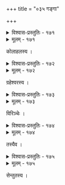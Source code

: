 +++
title = "०३५ गङ्गा"

+++



<details><summary>विश्वास-प्रस्तुतिः - १७१</summary>

ब्राह्मं तेजो द्विजानां ज्वलयति जडिमप्रक्रमं हन्ति बुद्धेर्  
वृद्धिं सेकेन सद्यः शमयति वलिनो दुष्कृतानोकहस्य ।  
ऊर्ध्वं चैवात्र लोकाद् अपि नयतितरां जन्मिनो मग्नमूर्तींस्  
त्वद्धारावारि काशीप्रणयिनि परितः प्रक्रिया कीदृशीयम् ॥१७१॥
</details>

<details><summary>मूलम् - १७१</summary>

ब्राह्मं तेजो द्विजानां ज्वलयति जडिमप्रक्रमं हन्ति बुद्धेर्  
वृद्धिं सेकेन सद्यः शमयति वलिनो दुष्कृतानोकहस्य ।  
ऊर्ध्वं चैवात्र लोकाद् अपि नयतितरां जन्मिनो मग्नमूर्तींस्  
त्वद्धारावारि काशीप्रणयिनि परितः प्रक्रिया कीदृशीयम् ॥१७१॥
</details>


कोलाहलस्य ।  



<details><summary>विश्वास-प्रस्तुतिः - १७२</summary>

दुर्वारदोषतिमिरागमवासरश्रीः   
कैवल्यकैरवविकाससितांशुलेखा ।  
जीयात् त्रिविष्टपधुनी कलिकालभग्न  
गीर्वाणराजनगराकरवैजयन्ती ॥१७२॥
</details>

<details><summary>मूलम् - १७२</summary>

दुर्वारदोषतिमिरागमवासरश्रीः   
कैवल्यकैरवविकाससितांशुलेखा ।  
जीयात् त्रिविष्टपधुनी कलिकालभग्न  
गीर्वाणराजनगराकरवैजयन्ती ॥१७२॥
</details>


ग्रहेश्वरस्य ।  



<details><summary>विश्वास-प्रस्तुतिः - १७३</summary>

तीर्थाटनैः किम् अधिकं क्षणम् ईक्षिता चेत्  
पीतं त्वदम्बु यदि देवि मुधा सुधापि ।  
स्नातं यदि त्वयि विरिञ्चिपदं न दूरे  
मुक्तिः करे यदि च सा समुपासितासि ॥१७३॥
</details>

<details><summary>मूलम् - १७३</summary>

तीर्थाटनैः किम् अधिकं क्षणम् ईक्षिता चेत्  
पीतं त्वदम्बु यदि देवि मुधा सुधापि ।  
स्नातं यदि त्वयि विरिञ्चिपदं न दूरे  
मुक्तिः करे यदि च सा समुपासितासि ॥१७३॥
</details>


विरिञ्चेः ।  



<details><summary>विश्वास-प्रस्तुतिः - १७४</summary>

तीरं तवावतरतीह यथा यथैव  
देहेन देवि जरता मुनजो मुमूर्षुः ।  
अम्ब स्वयंवरवशंवदनाकनारी   
दोर्वल्लिपल्लवि नभो’पि तथा तथैव ॥१७४॥
</details>

<details><summary>मूलम् - १७४</summary>

तीरं तवावतरतीह यथा यथैव  
देहेन देवि जरता मुनजो मुमूर्षुः ।  
अम्ब स्वयंवरवशंवदनाकनारी   
दोर्वल्लिपल्लवि नभो’पि तथा तथैव ॥१७४॥
</details>


तस्यैव ।  



<details><summary>विश्वास-प्रस्तुतिः - १७५</summary>

तप्तं यन् न तपो हुतं च न हविर् यज् जातवेदो मुखे  
दत्तं यच् च न किञ्चिद् एव न कृतो यत् तीर्थयात्रादरः ।  
काकेनेव शुनेव केवलम् अयं यत् पूरितः पुद्गलो  
मातस् त्वां परिरभ्य जाह्नवि स मे शान्तो’यम् अन्तर्ज्वरः ॥१७५॥
</details>

<details><summary>मूलम् - १७५</summary>

तप्तं यन् न तपो हुतं च न हविर् यज् जातवेदो मुखे  
दत्तं यच् च न किञ्चिद् एव न कृतो यत् तीर्थयात्रादरः ।  
काकेनेव शुनेव केवलम् अयं यत् पूरितः पुद्गलो  
मातस् त्वां परिरभ्य जाह्नवि स मे शान्तो’यम् अन्तर्ज्वरः ॥१७५॥
</details>


सेन्तुतस्य ।  

